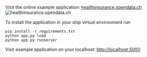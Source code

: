 Visit the online example application: [healthinsurance.opendata.ch](http://healthinsurance.opendata.ch)
![healthinsurance.opendata.ch](https://raw.github.com/seantis/ship/master/examples/map/example_screenshot.png)

To install the application in your ship virtual environment run

    pip install -r requirements.txt
    python app.py load
    python app.py runserver

Visit example application on your localhost: [http://localhost:5000](http://localhost:5000)

